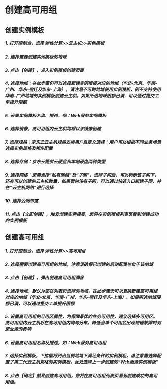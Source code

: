 
# 创建高可用组

## 创建实例模板

##### 1. 打开控制台，选择 弹性计算>>云主机>>实例模板
##### 2. 选择需要创建实例模板的地域
##### 3. 点击【创建】，进入实例模板创建页面
##### 4. 选择地域：在此步骤仍可以选择新建实例模板对应的地域（华北-北京、华南-广州、华东-宿迁及华东-上海），请注意不可跨地域使用实例模板，例不支持使用华南-广州地域的实例模板创建云主机。如果所选地域限额已满，可以通过提交工单提升限额
##### 5. 设置实例模板名称、描述，例：Web服务实例模板
##### 6. 选择镜像，高可用组内云主机均将以该镜像创建
##### 7. 选择规格：京东云云主机规格支持用户自定义选择：用户可以根据不同业务场景选择实例规格及相应配置
##### 8. 选择存储：京东云提供云硬盘和本地硬盘两种类型
##### 9. 选择网络：您需选择“私有网络”及“子网”，选择子网后，可以判断该子网下，还有可以创建的云主机数量，如果暂时没有子网，可以通过快速入口新建子网，并在“云主机网络”进行选择
##### 10. 选择公网带宽
##### 11. 点击【立即创建】，触发创建实例模板，您将在实例模板列表页看到创建成功的实例模板

## 创建高可用组

##### 1. 打开控制台，选择 弹性计算>>高可用组
##### 2. 选择需要创建高可用组的地域，注意请确保已创建的启动配置也位于该地域
##### 3. 点击【创建】，弹出创建高可用组弹窗
##### 4. 选择地域，默认为您在列表页选择的地域，在此步骤仍可以更换新建高可用组对应的地域（华北-北京、华南-广州、华东-宿迁及华东-上海）。如果所选地域限额已满，可以通过提交工单提升限额
##### 5. 设置高可用组的可用区属性，为保障最优的业务可用性，建议选择多可用区。高可用组内云主机将在高可用组内均匀分布。降低当单个可用区出现物理故障时对您业务的影响
##### 6. 设置高可用组名称及描述，如：Web服务高可用组
##### 7. 选择实例模板，下拉框将列出当前地域下满足条件的实例模板，请注意需选择配置了第二代云主机规格的实例模板，此处选择上一步创建的“Web服务实例模板”
##### 8. 点击【确定】触发创建高可用组，您将在高可用组列表页看到创建成功的高可用组。
